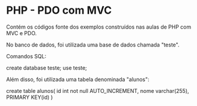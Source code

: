 # PHP - PDO com MVC

Contém os códigos fonte dos exemplos construídos nas aulas de PHP com MVC e PDO. 

No banco de dados, foi utilizada uma base de dados chamada "teste". 

Comandos SQL:

create database teste;
use teste;


Além disso, foi utilizada uma tabela denominada "alunos":

 create table alunos(
     id int not null AUTO_INCREMENT, 
     nome varchar(255),
     PRIMARY KEY(id)
 )
